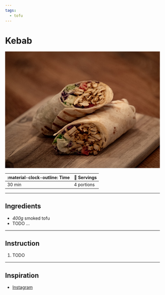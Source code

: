 ```yaml
---
tags:
  - tofu
---
```


# Kebab

![image](image.jpg)

| :material-clock-outline: Time | :fork_and_knife: Servings |
|-------------------------------|---------------------------|
| 30 min                        | 4 portions                |

--- 

## Ingredients

- _400g_ smoked tofu
- TODO ...

--- 

## Instruction

1. TODO

---

## Inspiration

- [Instagram](https://www.instagram.com/reel/CY9s1vBoCJ5/?utm_source=ig_web_copy_link&igsh=MzRlODBiNWFlZA==)